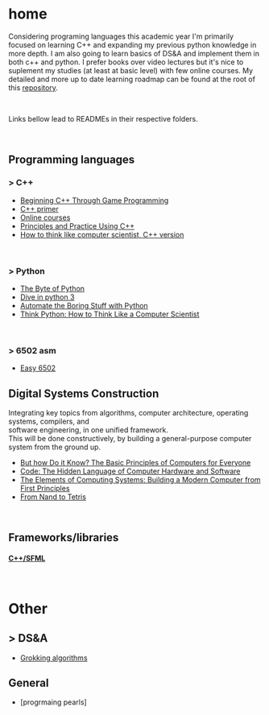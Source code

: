 # home
Considering programing languages this academic year I'm primarily focused on learning C++ and expanding my previous python knowledge in more depth. I am also going to learn basics of DS&A and implement them in both c++ and python. I prefer books over video lectures but it's nice to suplement my studies (at least at basic level) with few online courses. My detailed and more up to date learning roadmap can be found at the root of this [repository](https://github.com/frainfreeze/studying/blob/master/roadmap.txt).

<br>

Links bellow lead to READMEs in their respective folders.

<br>

## Programming languages

### > C++
- [Beginning C++ Through Game Programming](C++/beginnigC++TGP#beginning-c-through-game-programming)
- [C++ primer](C++/c++primer#c-primer-5-c1114)
- [Online courses](C++/online-courses#edx-microsoft-dev210x---introduction-to-c)
- [Principles and Practice Using C++](C++/principles-and-practice-using-c++#programming----principles-and-practice-using-c)
- [How to think like computer scientist, C++ version](C++/thinkcscpp)

<br>

### > Python
- [The Byte of Python](python/byteofpython#a-byte-of-python)
- [Dive in python 3](python/diveinpython#dive-into-python)
- [Automate the Boring Stuff with Python](python/pythonautomating#automate-the-boring-stuff-with-python)
- [Think Python: How to Think Like a Computer Scientist](python/thinksCSpython)

<br>

### > 6502 asm
- [Easy 6502](6502)


## Digital Systems Construction
Integrating key  topics  from  algorithms, computer 
architecture, operating  systems, compilers,  and  
software  engineering, in one unified framework.    
This will be done constructively, by building a 
general-purpose computer system from the ground up. 

- [But how Do it Know? The Basic Principles of Computers for Everyone]()
- [Code: The Hidden Language of Computer Hardware and Software]()
- [The Elements of Computing Systems: Building a Modern Computer from First Principles](fromNand2tetris/TEOCS)
- [From Nand to Tetris](fromNand2tetris/nand2tetris)

<br>

## Frameworks/libraries

#### [C++/SFML](C++/sfml)


<br>

# Other
## > DS&A
- [Grokking algorithms]()

## General
- [progrmaing pearls]

<!-- 
<br>
### > clojure
Literature:

1. [Clojure for the Brave and True](https://www.braveclojure.com/clojure-for-the-brave-and-true/).
2. Clojure in Action, Amit Rathore, 2011.
3. Practical Clojure, L. VanderHart, S. Sierra, 2010.

Other:

> [Clojure-Resources](https://github.com/matthiasn/Clojure-Resources)
> http://clojure-doc.org/

<br>

### > Lua
Literature: 

### scheeme
little scheemer
-->
